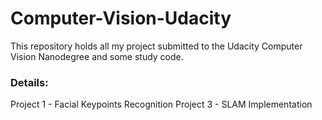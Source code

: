 # Computer-Vision-Udacity
This repository holds all my project submitted to the Udacity Computer Vision Nanodegree and some study code. 

### Details:

Project 1 - Facial Keypoints Recognition
Project 3 - SLAM Implementation
